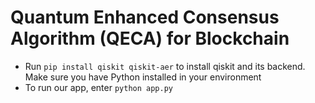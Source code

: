 # Quantum Enhanced Consensus Algorithm (QECA) for Blockchain
- Run `pip install qiskit qiskit-aer` to install qiskit and its backend. Make sure you have Python installed in your environment
- To run our app, enter `python app.py`